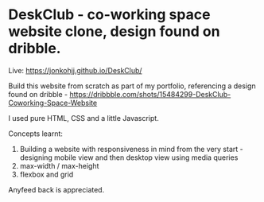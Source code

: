 # DeskClub - co-working space website clone, design found on dribble.

Live: https://jonkohjj.github.io/DeskClub/


Build this website from scratch as part of my portfolio, referencing a design found on dribble - 
https://dribbble.com/shots/15484299-DeskClub-Coworking-Space-Website

I used pure HTML, CSS and a little Javascript.

Concepts learnt:
1. Building a website with responsiveness in mind from the very start - designing mobile view and then desktop view using media queries
2. max-width / max-height
3. flexbox and grid

Anyfeed back is appreciated.

